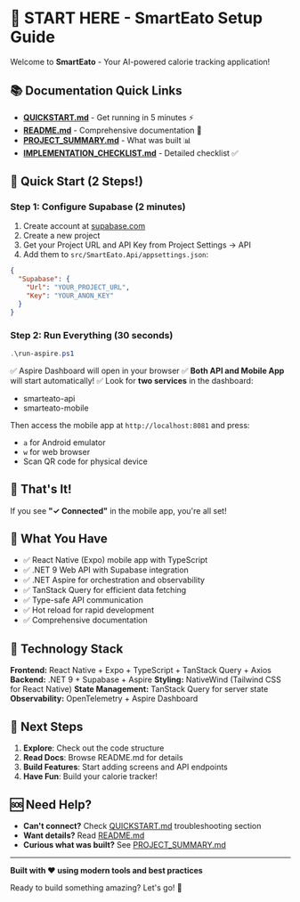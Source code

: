 # 🎯 START HERE - SmartEato Setup Guide

Welcome to **SmartEato** - Your AI-powered calorie tracking application!

## 📚 Documentation Quick Links

- **[QUICKSTART.md](QUICKSTART.md)** - Get running in 5 minutes ⚡
- **[README.md](README.md)** - Comprehensive documentation 📖
- **[PROJECT_SUMMARY.md](PROJECT_SUMMARY.md)** - What was built 📊
- **[IMPLEMENTATION_CHECKLIST.md](IMPLEMENTATION_CHECKLIST.md)** - Detailed checklist ✅

## 🚀 Quick Start (2 Steps!)

### Step 1: Configure Supabase (2 minutes)
1. Create account at [supabase.com](https://supabase.com)
2. Create a new project
3. Get your Project URL and API Key from Project Settings → API
4. Add them to `src/SmartEato.Api/appsettings.json`:
```json
{
  "Supabase": {
    "Url": "YOUR_PROJECT_URL",
    "Key": "YOUR_ANON_KEY"
  }
}
```

### Step 2: Run Everything (30 seconds)
```powershell
.\run-aspire.ps1
```
✅ Aspire Dashboard will open in your browser
✅ **Both API and Mobile App** will start automatically!
✅ Look for **two services** in the dashboard:
   - smarteato-api
   - smarteato-mobile

Then access the mobile app at `http://localhost:8081` and press:
- `a` for Android emulator
- `w` for web browser
- Scan QR code for physical device

## 🎉 That's It!

If you see **"✓ Connected"** in the mobile app, you're all set!

## 📱 What You Have

- ✅ React Native (Expo) mobile app with TypeScript
- ✅ .NET 9 Web API with Supabase integration
- ✅ .NET Aspire for orchestration and observability
- ✅ TanStack Query for efficient data fetching
- ✅ Type-safe API communication
- ✅ Hot reload for rapid development
- ✅ Comprehensive documentation

## 🔧 Technology Stack

**Frontend:** React Native + Expo + TypeScript + TanStack Query + Axios
**Backend:** .NET 9 + Supabase + Aspire
**Styling:** NativeWind (Tailwind CSS for React Native)
**State Management:** TanStack Query for server state
**Observability:** OpenTelemetry + Aspire Dashboard

## 📖 Next Steps

1. **Explore**: Check out the code structure
2. **Read Docs**: Browse README.md for details
3. **Build Features**: Start adding screens and API endpoints
4. **Have Fun**: Build your calorie tracker!

## 🆘 Need Help?

- **Can't connect?** Check [QUICKSTART.md](QUICKSTART.md) troubleshooting section
- **Want details?** Read [README.md](README.md)
- **Curious what was built?** See [PROJECT_SUMMARY.md](PROJECT_SUMMARY.md)

---

**Built with ❤️ using modern tools and best practices**

Ready to build something amazing? Let's go! 🚀

